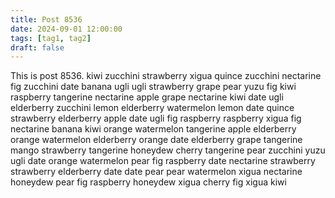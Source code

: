 ```yaml
---
title: Post 8536
date: 2024-09-01 12:00:00
tags: [tag1, tag2]
draft: false
---
```

This is post 8536.
kiwi
zucchini
strawberry
xigua
quince
zucchini
nectarine
fig
zucchini
date
banana
ugli
ugli
strawberry
grape
pear
yuzu
fig
kiwi
raspberry
tangerine
nectarine
apple
grape
nectarine
kiwi
date
ugli
elderberry
zucchini
lemon
elderberry
watermelon
lemon
date
quince
strawberry
elderberry
apple
date
ugli
fig
raspberry
raspberry
xigua
fig
nectarine
banana
kiwi
orange
watermelon
tangerine
apple
elderberry
orange
watermelon
elderberry
orange
date
elderberry
grape
tangerine
mango
strawberry
tangerine
honeydew
cherry
tangerine
pear
zucchini
yuzu
ugli
date
orange
watermelon
pear
fig
raspberry
date
nectarine
strawberry
strawberry
elderberry
date
date
pear
pear
watermelon
xigua
nectarine
honeydew
pear
fig
raspberry
honeydew
xigua
cherry
fig
xigua
kiwi

